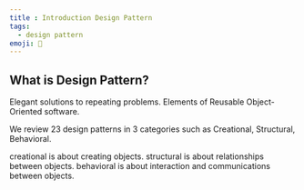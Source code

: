 ```yaml
---
title : Introduction Design Pattern
tags:
  - design pattern
emoji: 📏
---
```

## What is Design Pattern?
Elegant solutions to repeating problems. Elements of Reusable Object-Oriented software.

We review 23 design patterns in 3 categories such as Creational, Structural, Behavioral.

creational is about creating objects.
structural is about relationships between objects.
behavioral is about interaction and communications between objects.